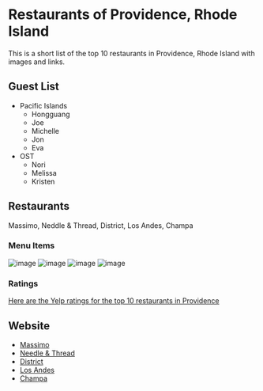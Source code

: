 # Restaurants of Providence, Rhode Island

This is a short list of the top 10 restaurants in Providence, Rhode Island with images and links.

## Guest List
- Pacific Islands
  - Hongguang
  - Joe
  - Michelle
  - Jon
  - Eva
- OST
  - Nori
  - Melissa
  - Kristen

## Restaurants
Massimo, Neddle & Thread, District, Los Andes, Champa

### Menu Items
![image](https://user-images.githubusercontent.com/126515875/236930721-8a85b86d-276e-4945-b09e-a5bd97cd15b9.png)
![image](https://user-images.githubusercontent.com/126515875/236930753-01a2d75b-2506-4119-94ea-01d1decda550.png)
![image](https://user-images.githubusercontent.com/126515875/236930774-271856f9-e209-4d5b-9302-2f37339467f5.png)
![image](https://user-images.githubusercontent.com/126515875/236930798-08ab5248-0b6d-43c1-9399-c6c111f8cd71.png)


### Ratings
[Here are the Yelp ratings for the top 10 restaurants in Providence](https://www.yelp.com/search?cflt=restaurants&find_loc=Providence%2C+RI)

## Website

  - [Massimo](https://www.yelp.com/biz/massimo-restaurant-providence)
  - [Needle & Thread](https://www.yelp.com/biz/needle-and-thread-providence)
  - [District](https://www.yelp.com/biz/the-district-providence-2)
  - [Los Andes](https://www.yelp.com/biz/los-andes-restaurant-providence)
  - [Champa](https://www.yelp.com/biz/champa-providence-3)
